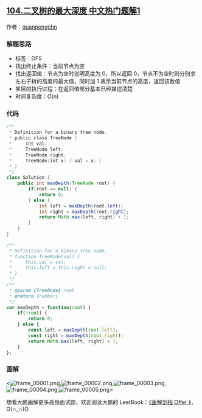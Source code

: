 ## [104.二叉树的最大深度 中文热门题解1](https://leetcode.cn/problems/maximum-depth-of-binary-tree/solutions/100000/hua-jie-suan-fa-104-er-cha-shu-de-zui-da-shen-du-b)

作者：[guanpengchn](https://leetcode.cn/u/guanpengchn)

### 解题思路
- 标签：DFS
- 找出终止条件：当前节点为空
- 找出返回值：节点为空时说明高度为 $0$，所以返回 $0$，节点不为空时则分别求左右子树的高度的最大值，同时加 $1$ 表示当前节点的高度，返回该数值
- 某层的执行过程：在返回值部分基本已经描述清楚
- 时间复杂度：$O(n)$

### 代码

```Java []
/**
 * Definition for a binary tree node.
 * public class TreeNode {
 *     int val;
 *     TreeNode left;
 *     TreeNode right;
 *     TreeNode(int x) { val = x; }
 * }
 */
class Solution {
    public int maxDepth(TreeNode root) {
        if(root == null) {
            return 0;
        } else {
            int left = maxDepth(root.left);
            int right = maxDepth(root.right);
            return Math.max(left, right) + 1;
        }
    }
}
```

```JavaScript []
/**
 * Definition for a binary tree node.
 * function TreeNode(val) {
 *     this.val = val;
 *     this.left = this.right = null;
 * }
 */
/**
 * @param {TreeNode} root
 * @return {number}
 */
var maxDepth = function(root) {
    if(!root) {
        return 0;
    } else {
        const left = maxDepth(root.left);
        const right = maxDepth(root.right);
        return Math.max(left, right) + 1;
    }
};
```


### 画解

<![frame_00001.png](https://pic.leetcode-cn.com/a7a65930c679f275103d8d7ed87fb5fded79a54c3aae5b93549ad59f3ff78136-frame_00001.png),![frame_00002.png](https://pic.leetcode-cn.com/57934b556e4747b08422412330b24a550f6a01d68ecbe7e0e56e10d40bebc456-frame_00002.png),![frame_00003.png](https://pic.leetcode-cn.com/b2c25bb1fa2a12d9276cb196aa9fef43b80e6359724b297d3fe50d2a622662d4-frame_00003.png),![frame_00004.png](https://pic.leetcode-cn.com/5ed0dac04f256b3470c6b940a1a1b68a4097a096be6a79d9fc68aca47d28f749-frame_00004.png),![frame_00005.png](https://pic.leetcode-cn.com/739d7cf784d2d2fb2213d0578c65321d7ffe94c61f10455233371f7e5912220e-frame_00005.png)>



想看大鹏画解更多高频面试题，欢迎阅读大鹏的 LeetBook：[《画解剑指 Offer 》](https://leetcode-cn.com/leetbook/detail/illustrate-lcof/)，O(∩_∩)O